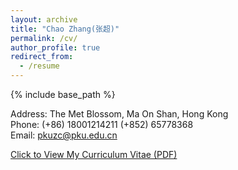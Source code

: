 ```yaml
---
layout: archive
title: "Chao Zhang(张超)"
permalink: /cv/
author_profile: true
redirect_from:
  - /resume
---
```


{% include base_path %}

Address: The Met Blossom, Ma On Shan, Hong Kong <br>
Phone: (+86) 18001214211 (+852) 65778368 <br>
Email: pkuzc@pku.edu.cn <br>

[Click to View My Curriculum Vitae (PDF)](http://pkuzc.github.io/files/CV_Chao.pdf)

